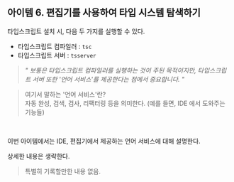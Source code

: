 ## 아이템 6. 편집기를 사용하여 타입 시스템 탐색하기

타입스크립트 설치 시, 다음 두 가지를 실행할 수 있다.

- 타입스크립트 컴파일러 : `tsc`
- 타입스크립트 서버 : `tsserver`

> *" 보통은 타입스크립트 컴파일러를 실행하는 것이 주된 목적이지만, 타입스크립트 서버 또한 '언어 서비스'를 제공한다는 점에서 중요합니다. "*

> 여기서 말하는 '언어 서비스'란? <br>
> 자동 완성, 검색, 검사, 리팩터링 등을 의미한다. (예를 들면, IDE 에서 도와주는 기능들)

<br>

이번 아이템에서는 IDE, 편집기에서 제공하는 언어 서비스에 대해 설명한다.

상세한 내용은 생략한다. 

> 특별히 기록할만한 내용 없음.